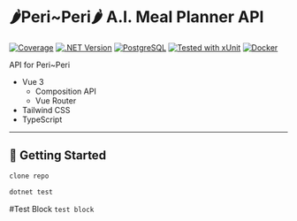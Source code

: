 # 🌶️Peri~Peri🌶️ A.I. Meal Planner API
[![Coverage](https://img.shields.io/codecov/c/github/username/repo)](https://codecov.io/gh/username/repo) [![.NET Version](https://img.shields.io/badge/.NET-7.0-blueviolet)](https://github.com/JERotter/ai-meal-planner/blob/main/api/PeriPeri.API/PeriPeri.API.csproj) [![PostgreSQL](https://img.shields.io/badge/Database-PostgreSQL-4169E1?logo=postgresql&logoColor=white)](https://www.postgresql.org/) [![Tested with xUnit](https://img.shields.io/badge/Tested%20with-xUnit.net-%234B0082?logo=.net)](https://xunit.net/) [![Docker](https://img.shields.io/badge/Docker-Enabled-2496ED?logo=docker&logoColor=white)](https://www.docker.com/)

API for Peri~Peri

* Vue 3
  * Composition API
  * Vue Router
* Tailwind CSS
* TypeScript

---

## 🚀 Getting Started

```bash
clone repo
```
```bash
dotnet test
```
#Test Block
``` test block ```
